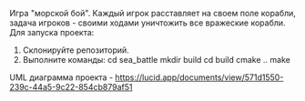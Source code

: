 Игра "морской бой". Каждый игрок расставляет на своем поле корабли, задача игроков - своими ходами уничтожить все вражеские корабли. Для запуска проекта: 
1. Склонируйте репозиторий. 
2. Выполните команды:
  cd sea_battle
  mkdir build
  cd build
  cmake ..
  make



UML диаграмма проекта - https://lucid.app/documents/view/571d1550-239c-44a5-9c22-854cb879af51
